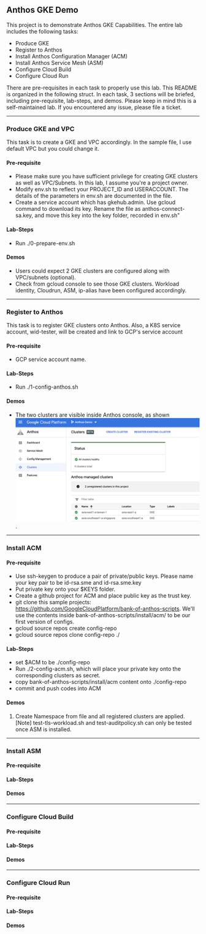 ## Anthos GKE Demo
This project is to demonstrate Anthos GKE Capabilities. The entire lab includes the following tasks:
* Produce GKE
* Register to Anthos
* Install Anthos Configuration Manager (ACM)
* Install Anthos Service Mesh (ASM)
* Configure Cloud Build
* Configure Cloud Run

There are pre-requisites in each task to properly use this lab. This README is organized in the following struct. In each task, 3 sections will be briefed, including pre-requisite, lab-steps, and demos. Please keep in mind this is a self-maintained lab. If you encountered any issue, please file a ticket. 

---
### Produce GKE and VPC
This task is to create a GKE and VPC accordingly. In the sample file, I use default VPC but you could change it.
#### Pre-requisite
* Please make sure you have sufficient privilege for creating GKE clusters as well as VPC/Subnets. In this lab, I assume you're a project owner. 
* Modify env.sh to reflect your PROJECT_ID and USERACCOUNT. The details of the parameters in env.sh are documented in the file. 
* Create a service account which has gkehub.admin. Use gcloud command to download its key. Rename the file as anthos-connect-sa.key, and move this key into the key folder, recorded in env.sh"

#### Lab-Steps
* Run ./0-prepare-env.sh
#### Demos
* Users could expect 2 GKE clusters are configured along with VPC/subnets (optional). 
* Check from gcloud console to see those GKE clusters. Workload identity, Cloudrun, ASM, ip-alias have been configured accordingly. 

---
### Register to Anthos
This task is to register GKE clusters onto Anthos. Also, a K8S service account, wid-tester, will be created and link to GCP's service account 
#### Pre-requisite
* GCP service account name. 
#### Lab-Steps
* Run ./1-config-anthos.sh
#### Demos
* The two clusters are visible inside Anthos console, as shown ![here](images/after-register.png).

---
### Install ACM
#### Pre-requisite
* Use ssh-keygen to produce a pair of private/public keys. Please name your key pair to be id-rsa.sme and id-rsa.sme.key
* Put private key onto your $KEYS folder.
* Create a github project for ACM and place public key as the trust key. 
* git clone this sample projects: https://github.com/GoogleCloudPlatform/bank-of-anthos-scripts. We'll use the contents inside bank-of-anthos-scripts/install/acm/ to be our first version of configs. 
* gcloud source repos create config-repo
* gcloud source repos clone config-repo ./
#### Lab-Steps
* set $ACM to be ./config-repo
* Run ./2-config-acm.sh, which will place your private key onto the corresponding clusters as secret. 
* copy bank-of-anthos-scripts/install/acm content onto ./config-repo
* commit and push codes into ACM
#### Demos
1. Create Namespace from file and all registered clusters are applied. 
[Note] test-tls-workload.sh and test-auditpolicy.sh can only be tested once ASM is installed. 
---
### Install ASM
#### Pre-requisite

#### Lab-Steps
#### Demos

---
### Configure Cloud Build
#### Pre-requisite
#### Lab-Steps
#### Demos

---
### Configure Cloud Run
#### Pre-requisite
#### Lab-Steps
#### Demos

